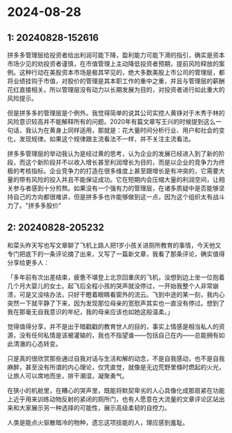 # 2024-08-28

## 1: 20240828-152616

拼多多管理层给投资者给出利润可能下降，盈利能力可能下滑的指引，确实是资本市场少见的劝投资者谨慎，在市值管理上主动降低投资者预期，提前风险释放的案例。这种行动在美股资本市场是极其罕见的，绝大多数美股上市公司的管理层，都将业绩挂钩于市值，对股价的管理是其本职工作的重中之重，并且与管理层的薪酬花红直接相关。所以管理层没有动力以长期发展为目的，对投资者进行如此重大的风险提示。

但是拼多多的管理层是个例外。我觉得简单的说其公司实控人黄铮对于木秀于林的风险意识较高并不能解释所有的问题。2020年有篇文章写王兴的时候提到这么一句话，我认为在黄身上同样适用，那就是：花大量时间分析行业、用户和社会的变化，发现规律。如果这个规律跟主流看法不一样，并不关注主流看法。

拼多多管理层的举动我认为是经过黄的思考，认为企业的发展已经进入到了新的阶段，而这个新阶段并不以收入增长甚至利润增长为目的，而是以企业的竞争力为终极的考核指标。企业竞争力的打造在很多维度上甚至跟增长是有冲突的，它需要大量的带有风险的投入并且不能保证成功。它在短期内会压缩大量的利润空间，让相关参与者感到十分煎熬。如果没有一个强有力的管理层，在诸多质疑中是否能够坚持自己的方向都很难讲，但是拼多多也许能够做到这一点，因为这个组织太有战斗力了。"拼多多股价"

## 2: 20240828-205232

和菜头昨天写也写文章聊了飞机上路人把1岁小孩关进厕所教育的事情，今天他又专门把底下的一条评论摘了出来，又写了一篇新文章，我看了那条评论，确实值得分享给更多人：

「多年前有次出差结束，疲惫不堪登上北京回重庆的飞机，没想到边上坐一位抱着几个月大婴儿的女士。起飞后全程小孩的哭声就没停过，一开始我整个人非常崩溃，可是又没啥办法，只好干瞪着眼睛看窗外的流云。飞到中途的某一刻，我内心突然一下就平静了下来，因为发现那位母亲的宽慰声其实也一直没有停过。想到了我在那毫无自我意识的年纪，我的母亲应该也如她这般温柔。」

觉得值得分享，并不是出于暗戳戳的教育世人的目的，事实上情感是相当私人的资源，没有任何私情是该被灌输的，我也不指望谁——包括自己在内——总能拥有如此清澈的心态转变。

只是真的很欣赏那些通过自我对话与生活和解的动念，不是自我感动，也不是自我麻醉，甚至没有所谓的内心理论，仅凭直觉，就像是无边荒野里倏时燃起的火光，让旅人可以席地而坐，排干潮湿，凝聚勇气。

在狭小的机舱里，在糟心的哭声里，既能将默契卑劣的人心具像化成那扇紧在功能上近乎用来训练动物反射的紧闭的厕所门，也有人愿意在大流量的文章评论区站出来和大家展示另一种选择的可能性，展示高级柔韧的自控力。

人类是能点火驱散暗冷的物种，遗忘这项技能的人，理应感到羞耻。


